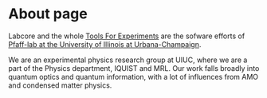 # About page

Labcore and the whole [Tools For Experiments](https://github.com/toolsforexperiments) are the sofware efforts of [Pfaff-lab at the University of Illinois at Urbana-Champaign](https://pfaff.physics.illinois.edu/).

We are an experimental physics research group at UIUC, where we are a part of the Physics department, IQUIST and MRL. Our work falls broadly into quantum optics and quantum information, with a lot of influences from AMO and condensed matter physics. 

